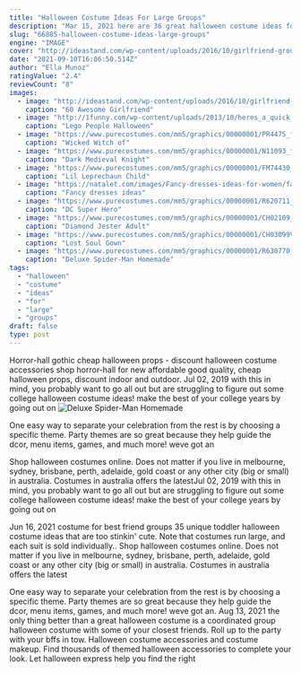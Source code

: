 ```yaml
---
title: "Halloween Costume Ideas For Large Groups"
description: "Mar 15, 2021 here are 36 great halloween costume ideas for adults. 5:22. 4 adorable last-minute no-sew costumes for halloween. 01 of 36. Diy cat ears . Lovely indeed a black cat is"
slug: "66885-halloween-costume-ideas-large-groups"
engine: "IMAGE"
cover: "http://ideastand.com/wp-content/uploads/2016/10/girlfriend-group-costume/2-girlfriend-group-costume-ideas.jpg"
date: "2021-09-10T16:06:50.514Z"
author: "Ella Munoz"
ratingValue: "2.4"
reviewCount: "8"
images:
  - image: "http://ideastand.com/wp-content/uploads/2016/10/girlfriend-group-costume/2-girlfriend-group-costume-ideas.jpg"
    caption: "60 Awesome Girlfriend"
  - image: "http://1funny.com/wp-content/uploads/2013/10/heres_a_quick_way_to_make_your_own_lego_brick_halloween_costume_640_20.jpg"
    caption: "Lego People Halloween"
  - image: "https://www.purecostumes.com/mm5/graphics/00000001/PR4475_full_1.jpg"
    caption: "Wicked Witch of"
  - image: "https://www.purecostumes.com/mm5/graphics/00000001/N11093_full_1.jpg"
    caption: "Dark Medieval Knight"
  - image: "https://www.purecostumes.com/mm5/graphics/00000001/FM74430_full_1.jpg"
    caption: "Lil Leprechaun Child"
  - image: "https://natalet.com/images/Fancy-dresses-ideas-for-women/fancy-dresses-ideas-for-women-09-11.jpg"
    caption: "Fancy dresses ideas"
  - image: "https://www.purecostumes.com/mm5/graphics/00000001/R620711_full_1.jpg"
    caption: "DC Super Hero"
  - image: "https://www.purecostumes.com/mm5/graphics/00000001/CH02109_full_1.jpg"
    caption: "Diamond Jester Adult"
  - image: "https://www.purecostumes.com/mm5/graphics/00000001/CH03099V_full_1.jpg"
    caption: "Lost Soul Gown"
  - image: "https://www.purecostumes.com/mm5/graphics/00000001/R630770_full_1.jpg"
    caption: "Deluxe Spider-Man Homemade"
tags:
  - "halloween"
  - "costume"
  - "ideas"
  - "for"
  - "large"
  - "groups"
draft: false
type: post
---
```


Horror-hall gothic cheap halloween props - discount halloween costume accessories shop horror-hall for new affordable good quality, cheap halloween props, discount indoor and outdoor. Jul 02, 2019 with this in mind, you probably want to go all out but are struggling to figure out some college halloween costume ideas! make the best of your college years by going out on
![Deluxe Spider-Man Homemade](https://www.purecostumes.com/mm5/graphics/00000001/R630770_full_1.jpg "Deluxe Spider-Man Homemade")

One easy way to separate your celebration from the rest is by choosing a specific theme. Party themes are so great because they help guide the dcor, menu items, games, and much more! weve got an
<!--inArticleAds-->

<!--galleryOne-->

Shop halloween costumes online. Does not matter if you live in melbourne, sydney, brisbane, perth, adelaide, gold coast or any other city (big or small) in australia. Costumes in australia offers the latestJul 02, 2019 with this in mind, you probably want to go all out but are struggling to figure out some college halloween costume ideas! make the best of your college years by going out on
<!--inArticleAds-->

<!--galleryTwo-->

Jun 16, 2021 costume for best friend groups  35 unique toddler halloween costume ideas that are too stinkin' cute. Note that costumes run large, and each suit is sold individually.. Shop halloween costumes online. Does not matter if you live in melbourne, sydney, brisbane, perth, adelaide, gold coast or any other city (big or small) in australia. Costumes in australia offers the latest
<!--galleryThree-->

One easy way to separate your celebration from the rest is by choosing a specific theme. Party themes are so great because they help guide the dcor, menu items, games, and much more! weve got an. Aug 13, 2021 the only thing better than a great halloween costume is a coordinated group halloween costume with some of your closest friends. Roll up to the party with your bffs in tow. Halloween costume accessories and costume makeup. Find thousands of themed halloween accessories to complete your look. Let halloween express help you find the right